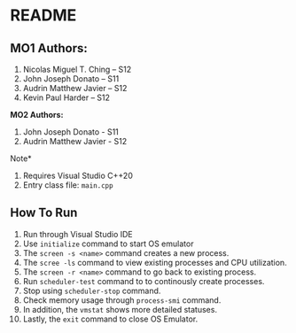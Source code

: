 # README

## **MO1 Authors:**

1. Nicolas Miguel T. Ching – S12
2. John Joseph Donato – S11
3. Audrin Matthew Javier – S12
4. Kevin Paul Harder – S12

**MO2 Authors:**

1. John Joseph Donato - S11
2. Audrin Matthew Javier - S12

Note*

1. Requires Visual Studio C++20
2. Entry class file: `main.cpp`

## **How To Run**

1. Run through Visual Studio IDE
2. Use `initialize` command to start OS emulator
3. The `screen -s <name>` command creates a new process.
4. The `scree -ls` command to view existing processes and CPU utilization.
5. The `screen -r <name>` command to go back to existing process.
6. Run `scheduler-test` command to to continously create processes.
7. Stop using `scheduler-stop` command.
8. Check memory usage through `process-smi` command.
9. In addition, the `vmstat` shows more detailed statuses.
10. Lastly, the `exit` command to close OS Emulator.
